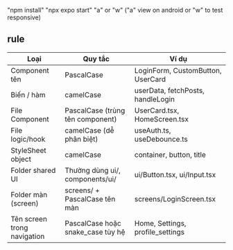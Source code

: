 "npm install"
"npx expo start"
"a" or "w"
("a" view on android or "w" to test responsive)

## rule
| Loại                        | Quy tắc                            | Ví dụ                             |
| --------------------------- | ---------------------------------- | --------------------------------- |
| Component tên               | PascalCase                         | LoginForm, CustomButton, UserCard |
| Biến / hàm                  | camelCase                          | userData, fetchPosts, handleLogin |
| File Component              | PascalCase (trùng tên component)   | UserCard.tsx, HomeScreen.tsx      |
| File logic/hook             | camelCase (dễ phân biệt)           | useAuth.ts, useDebounce.ts        |
| StyleSheet object           | camelCase                          | container, button, title          |
| Folder shared UI            | Thường dùng ui/, components/ui/    | ui/Button.tsx, ui/Input.tsx       |
| Folder màn (screen)         | screens/ + PascalCase tên màn      | screens/LoginScreen.tsx           |
| Tên screen trong navigation | PascalCase hoặc snake\_case tùy hệ | Home, Settings, profile\_settings |
